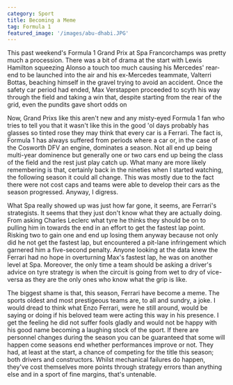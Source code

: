 ```yaml
---
category: Sport
title: Becoming a Meme
tag: Formula 1
featured_image: '/images/abu-dhabi.JPG'
---
```

This past weekend's Formula 1 Grand Prix at Spa Francorchamps was pretty much a procession. There was a bit of drama at the start with Lewis Hamilton squeezing Alonso a touch too much causing his Mercedes' rear-end to be launched into the air and his ex-Mercedes teammate, Valterri Bottas, beaching himself in the gravel trying to avoid an accident. Once the safety car period had ended, Max Verstappen proceeded to scyth his way through the field and taking a win that, despite starting from the rear of the grid, even the pundits gave short odds on

Now, Grand Prixs like this aren't new and any misty-eyed Formula 1 fan who tries to tell you that it wasn't like this in the good 'ol days probably has glasses so tinted rose they may think that every car is a Ferrari. The fact is, Formula 1 has always suffered from periods where a car or, in the case of the Cosworth DFV an engine, dominates a season. Not all end up being multi-year dominence but generally one or two cars end up being the class of the field and the rest just play catch up. What many are more likely remembering is that, certainly back in the nineties when I started watching, the following season it could all change. This was mostly due to the fact there were not cost caps and teams were able to develop their cars as the season progressed. Anyway, I digress.

What Spa really showed up was just how far gone, it seems, are Ferrari's strategists. It seems that they just don't know what they are actually doing. From asking Charles Leclerc what tyre he thinks they should be on to pulling him in towards the end in an effort to get the fastest lap point. Risking two to gain one and end up losing them anyway because not only did he not get the fastest lap, but encountered a pit-lane infringement which garnered him a five-second penalty. Anyone looking at the data knew the Ferrari had no hope in overturning Max's fastest lap, he was on another level at Spa. Moreover, the only time a team should be asking a driver's advice on tyre strategy is when the circuit is going from wet to dry of vice-versa as they are the only ones who know what the grip is like.

The biggest shame is that, this season, Ferrari have become a meme. The sports oldest and most prestigeous teams are, to all and sundry, a joke. I would dread to think what Enzo Ferrari, were he still around, would be saying or doing if his beloved team were acting this way in his presence. I get the feeling he did not suffer fools gladly and would not be happy with his good name becoming a laughing stock of the sport. If there are personnel changes during the season you can be guaranteed that some will happen come seasons end whether performances improve or not. They had, at least at the start, a chance of competing for the title this season; both drivers and constructors. Whilst mechanical failures do happen, they've cost themselves more points through strategy errors than anything else and in a sport of fine margins, that's untenable.
